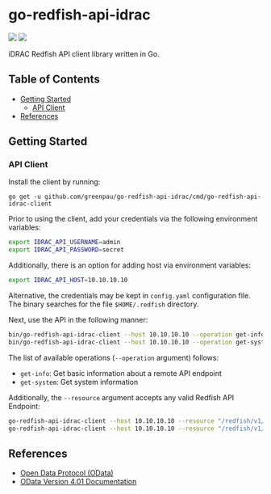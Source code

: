 # go-redfish-api-idrac

<a href="https://github.com/greenpau/go-redfish-api-idrac/actions/" target="_blank"><img src="https://github.com/greenpau/go-redfish-api-idrac/workflows/build/badge.svg?branch=main"></a>
<a href="https://pkg.go.dev/github.com/greenpau/go-redfish-api-idrac" target="_blank"><img src="https://img.shields.io/badge/godoc-reference-blue.svg"></a>

iDRAC Redfish API client library written in Go.

<!-- begin-markdown-toc -->
## Table of Contents

* [Getting Started](#getting-started)
  * [API Client](#api-client)
* [References](#references)

<!-- end-markdown-toc -->

## Getting Started

### API Client

Install the client by running:

```
go get -u github.com/greenpau/go-redfish-api-idrac/cmd/go-redfish-api-idrac-client
```

Prior to using the client, add your credentials via the following environment
variables:

```bash
export IDRAC_API_USERNAME=admin
export IDRAC_API_PASSWORD=secret
```

Additionally, there is an option for adding host via environment variables:

```bash
export IDRAC_API_HOST=10.10.10.10
```

Alternative, the credentials may be kept in `config.yaml` configuration file.
The binary searches for the file `$HOME/.redfish` directory.

Next, use the API in the following manner:

```bash
bin/go-redfish-api-idrac-client --host 10.10.10.10 --operation get-info --log.level debug
bin/go-redfish-api-idrac-client --host 10.10.10.10 --operation get-systems --log.level debug
```

The list of available operations (`--operation` argument) follows:

* `get-info`: Get basic information about a remote API endpoint
* `get-system`: Get system information

Additionally, the `--resource` argument accepts any valid Redfish API Endpoint:

```bash
go-redfish-api-idrac-client --host 10.10.10.10 --resource "/redfish/v1/Systems" --log.level debug
go-redfish-api-idrac-client --host 10.10.10.10 --resource "/redfish/v1/Systems/System.Embedded.1" --log.level debug
```

## References

* [Open Data Protocol (OData)](https://en.wikipedia.org/wiki/Open_Data_Protocol)
* [OData Version 4.01 Documentation](https://www.odata.org/documentation/)
